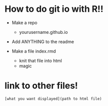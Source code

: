 # How to do git io with R!!

* Make a repo
	* yourusername.github.io

* Add ANYTHING to the readme

* Make a file index.rmd
	* knit that file into html
	* magic



# link to other files!

```
[what you want displayed](path to html file)

```
